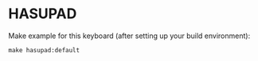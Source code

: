 # HASUPAD
Make example for this keyboard (after setting up your build environment):

    make hasupad:default


